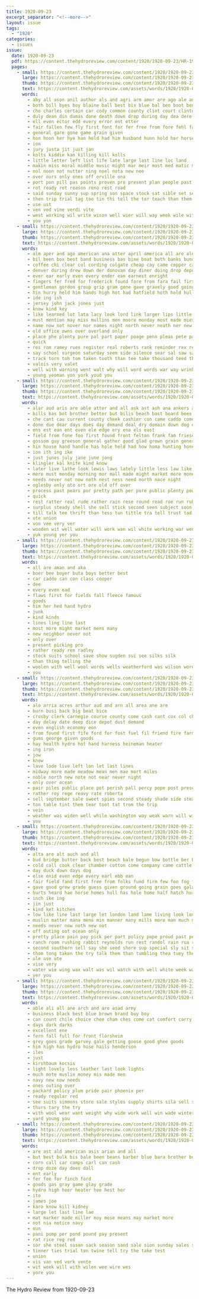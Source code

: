 ```yaml
---
title: 1920-09-23
excerpt_separator: "<!--more-->"
layout: issue
tags:
  - "1920"
categories:
  - issues
issue:
  date: 1920-09-23
  pdf: https://content.thehydroreview.com/content/1920/1920-09-23/HR-1920-09-23.pdf
  pages:
    - small: https://content.thehydroreview.com/content/1920/1920-09-23/small/HR-1920-09-23-01.jpg
      large: https://content.thehydroreview.com/content/1920/1920-09-23/large/HR-1920-09-23-01.jpg
      thumb: https://content.thehydroreview.com/content/1920/1920-09-23/thumbnails/HR-1920-09-23-01.jpg
      text: https://content.thehydroreview.com/assets/words/1920/1920-09-23/HR-1920-09-23-01.txt
      words:
        - aby all ason anil author als and agri arm amor are ago ale antos aud agent asa
        - both bill byes boy blaine ball best bix blue bal ben boot bon been bale bel bee brine but bobby
        - cho charles certain car cody common county clint court clinton case chester city chief cour contin claude caddo come can
        - duly dean din dumas done death down drop during day dea dere destin
        - ell even ector edd every error ent etter
        - fair fallen few fly first font for fer free from fore fehl fast
        - general gare gone game grain given
        - hon hoon her hye han held had him husband hunn hold hor horse house hape hearing hoth hinte has honor hinton hazel hydro hen
        - ion
        - jury justa jit just jan
        - kolts kiddie kan killing kill kolls
        - little letter left list life late large last line loc land
        - makin miss moral middle music might mar meir most med matic more made mana much men monday morn morgan mention mean mule man morning merry
        - nol noon not nutter ning noel nota new nee
        - over ours only ones off orville ona
        - port pon pill pas points proven pro present plan people past pair pitcher pos
        - rot ready ret reason reno rest road
        - said sunday sunny sup spring son space stock sat sible set seo store school stile sun self send september sedan saturday star say such small show scott
        - then trip trial tag too tin thi tell the tor teach than them tas taken tan talk tho toh tha thy thing
        - use ust
        - ven ved vine verdi vite
        - west working wil write wison well wier will way week wile wit work with why went winter was winners win wife weight wise while
        - you yon
    - small: https://content.thehydroreview.com/content/1920/1920-09-23/small/HR-1920-09-23-02.jpg
      large: https://content.thehydroreview.com/content/1920/1920-09-23/large/HR-1920-09-23-02.jpg
      thumb: https://content.thehydroreview.com/content/1920/1920-09-23/thumbnails/HR-1920-09-23-02.jpg
      text: https://content.thehydroreview.com/assets/words/1920/1920-09-23/HR-1920-09-23-02.txt
      words:
        - alm aper and ago american ana atter april america all are ald accord alee
        - bil been box best band business bas bine boat both banks bund bridgeport back bot beats bool boys beaton big breath burke barber beard brown books ber but bless broadway bethe better bis buyers bunk border bile brought below bank
        - coffee chi clear col cording colgate cheap cay came copper car cott cash county chest chain credit caven chance constant chase chairs cavendish center course cheeks close comes city cape can case cold cant check
        - denver during drew down der donovan day diner doing drop depot days drilling duster duty dark door
        - ever ear early even every ender ean earnest enright
        - fingers fer fred for frederick found fore from fara fail first far foreman face fan front fam fand fare flyer fairly fellow forget
        - gentleman gordon group grip gram gone gave gravely good going given gray
        - hin hurry held him hands high hot had hatfield hoth hold hull hard hag has hie hasty hes hydro heard haskell henke hand half head hinton her how
        - ide ing ish
        - jersey john jack jones just
        - know kind key
        - like learned lot lata lacy look lord link larger lips little law lett later let les lind late lemon lies long life left love large lower likely luck letter
        - must mention may miss mullins men moore monday most made mies mur miles more much mar mexico maybe mans money might miner man matter
        - name now not nover nor names night north never neath ner new note
        - old office owns over overland only
        - place phe plenty pure pal part paper poage penn pleas pete past patrick plan pro police partner pin
        - quick
        - res rom ramey rues register real roberts rank reminder rex rest rue ready room rather rind read robert roads rot
        - say school surgeon saturday seem side silence sear sal saw said sum sed states sar seat strange see scram standing sion stove straight still small sandy sonora sho sunday silos slight shoulders surplus stairs search shed sales south seo surprise speaker service safe she single sell sorter sie seems shoulder
        - track torn toh tom taken tooth than tee take thousand teed thi timmons tiny trom tho tar trail thio tie tuck tale train then too the tess thing try talk ten them tal team toward tell thar
        - valois very valet
        - well with warning went walt why will word words war way wrinkle west wide window write westcott waste was work wake week want wait world
        - young yeoman yon york youd you
    - small: https://content.thehydroreview.com/content/1920/1920-09-23/small/HR-1920-09-23-03.jpg
      large: https://content.thehydroreview.com/content/1920/1920-09-23/large/HR-1920-09-23-03.jpg
      thumb: https://content.thehydroreview.com/content/1920/1920-09-23/thumbnails/HR-1920-09-23-03.jpg
      text: https://content.thehydroreview.com/assets/words/1920/1920-09-23/HR-1920-09-23-03.txt
      words:
        - alar aud aris are able atter and all ask ast ash ana ankers ade author ary ago
        - bills bas bot brother better but bilis beach bast board bees bani began boys bon buy boo best balls back big butter brend boy bank both bee bins bable box baby bis bunch bunting bueno bud bread bonds ban bue bran been business banks bradley bark
        - che cant cau current county cheek cashier con came caddo come course curren caleb cielo cas council cheeks cash comes close chock cunning curly clover chance collins carry cal clerk
        - done due dear days does day demand deal dry domain down dog deep dessert door
        - ens est ean ent even ele edge ery ena els east
        - field from fone foo first found front felton frank fam friese fell full for fund fairy fiscal fil
        - gossom guy greeson general gather good glad grown grain gener going gave gold gone ground
        - hin house hand handle has hole held had how homa hunting honey hydro hollow hud hay home him heard hes her
        - ion ith ing ike
        - just junes july jane june jong
        - klingler kal knife kind know
        - later live lathe look lewis laws lately little less law like litle ladley liberty
        - mere must monday morning mor mall made might market more money man mou minty moke mans most maa men many mas
        - needs never not now noth nest ness need north nace night
        - oglesby only oto ort ore old off over
        - process past pears por pretty path per pure public plenty powder president phe pledge paw phen people paper pale pope peter pald pon place pro
        - quick
        - rest ratter real rude rather rain rese round read roe run rub roy ret ridge road
        - surplus steady shell she sell stick second seen subject soon sot sea supper sil stan sud sleep sue south shy step stay sal stocks still six story shore sick september seeds sowe such shape shoot sister saw state sam sept schooner sand seal stock shall sewing say swim stove said sho stamps sala see salt shorts sibert
        - till talk tee thrift than tess tun tittle tra tell trust tad town too thea thew take trees then them times thad ten tim thing tree thet touch tin try toll ton the tilt tay tost
        - ute union
        - von vee very ver
        - wooden wit well water will work wan wil white working war went why way wire wood west wes worth was with woods
        - yuk young yer you
    - small: https://content.thehydroreview.com/content/1920/1920-09-23/small/HR-1920-09-23-04.jpg
      large: https://content.thehydroreview.com/content/1920/1920-09-23/large/HR-1920-09-23-04.jpg
      thumb: https://content.thehydroreview.com/content/1920/1920-09-23/thumbnails/HR-1920-09-23-04.jpg
      text: https://content.thehydroreview.com/assets/words/1920/1920-09-23/HR-1920-09-23-04.txt
      words:
        - all are aman and aka
        - boer bee boyer buta boys better best
        - car caddo can con class cooper
        - dee
        - every even ead
        - flaws first for fields fall fleece famous
        - goods
        - him her hed hand hydro
        - junk
        - kind kinds
        - lines ling line last
        - most more might market mens many
        - new neighbor never not
        - only over
        - present picking pro
        - rather ready ren radley
        - stock suits school save show sugden sui see silks silk
        - than thing telling the
        - woolen with well wool words wells weatherford was wilson word
        - you
    - small: https://content.thehydroreview.com/content/1920/1920-09-23/small/HR-1920-09-23-05.jpg
      large: https://content.thehydroreview.com/content/1920/1920-09-23/large/HR-1920-09-23-05.jpg
      thumb: https://content.thehydroreview.com/content/1920/1920-09-23/thumbnails/HR-1920-09-23-05.jpg
      text: https://content.thehydroreview.com/assets/words/1920/1920-09-23/HR-1920-09-23-05.txt
      words:
        - alo arria acres arthur aud and arn all area ane are
        - burn busi back big beat bice
        - crosby clerk carnegie course county come cash cant cox col chee case car city company cozy carnival can call
        - day delay date deep dice depot dust demand
        - even english economy eon
        - from found first fife ford for fost fuel fil friend fire farm
        - gums george given goods
        - hay health hydro hot hand harness heineman heater
        - ing iron
        - jow
        - know
        - lave lode live left lon let last lines
        - midway more made meadow mean men mae mort miles
        - noble north new note not near never night
        - only over ocean
        - pair piles public place pot perish pall percy pope post present prairie
        - rather roy rege reavy rate roberta
        - sell september sale sweet spies second steady shade side stead south special scott store seat shoot speak siy sees shows seal say
        - ton table tint them tear toot tat trom the trip
        - vein
        - weather was widen well while washington way weak warn will with west wheel wee
        - you
    - small: https://content.thehydroreview.com/content/1920/1920-09-23/small/HR-1920-09-23-06.jpg
      large: https://content.thehydroreview.com/content/1920/1920-09-23/large/HR-1920-09-23-06.jpg
      thumb: https://content.thehydroreview.com/content/1920/1920-09-23/thumbnails/HR-1920-09-23-06.jpg
      text: https://content.thehydroreview.com/assets/words/1920/1920-09-23/HR-1920-09-23-06.txt
      words:
        - alta are alt auch and all
        - bud bridge butter back best beach bale begun bow bottle ber boll boat big but been brother boy bein bread boys ball
        - cold call cook clear chamber cotton come company came cattle carter coats city car chuck close county cool chan can cry
        - day duck down days dog
        - else enid even edge every earl ebb ean
        - fair field fand first free from folks fund firm few foo fog faint forward for full far fun foot
        - gave good grew grade guess given ground going grain goes gala game ger gol
        - hurts heard hae horse homes hull has hole home half hatch hurt heh holding him house how heap hud hada had hydro holes her hall
        - inch ike ing
        - jin just
        - kind ket kitchen
        - low like line last large let london land lame living look loud little
        - muslin matter mana mens min manner many mills more man much mat
        - needs never now noth new not
        - off outing oot ocean only
        - pretty place pain pay pick per part policy pape proud past petty
        - ranch room rushing rabbit reynolds run rest randol rain rua rye
        - second southern sell say she seed shore sup special sly sit sis swim sal soon see state signs ship selling sister saw stand show set side suits sic stall sat
        - thom tong taken the try talk them than tumbling thea tuey then tow trout too ted tea
        - ule use ute
        - vise very
        - water wie wing wax walt was wil watch with well white week waters will went way
        - yer you
    - small: https://content.thehydroreview.com/content/1920/1920-09-23/small/HR-1920-09-23-07.jpg
      large: https://content.thehydroreview.com/content/1920/1920-09-23/large/HR-1920-09-23-07.jpg
      thumb: https://content.thehydroreview.com/content/1920/1920-09-23/thumbnails/HR-1920-09-23-07.jpg
      text: https://content.thehydroreview.com/assets/words/1920/1920-09-23/HR-1920-09-23-07.txt
      words:
        - able ali all ane arch and are asad army
        - business black best blue brown brand buy boy
        - can count chile choice chee cham ches come cat comfort carry chicos coats character
        - days dark darks
        - excellent ene
        - fern fall full for front florsheim
        - grey goes grade garvey gale getting goose good ghee goods
        - him high has hydro hose hails henderson
        - iles
        - just
        - kirshbaum kocsis
        - light lovely less leather last look lights
        - much mote muslin money mis made men
        - navy new now needs
        - ones outing over
        - packard policy plum pride pair phoenix per
        - ready regular red
        - see suits simmons store sale styles supply shirts sila sell sat silk shor seller shepherd selling special stores shoe seas serge sit six season such stock
        - thurs tary the try
        - with wool wear want weight why wide work well win wade winter week
        - yard young you
    - small: https://content.thehydroreview.com/content/1920/1920-09-23/small/HR-1920-09-23-08.jpg
      large: https://content.thehydroreview.com/content/1920/1920-09-23/large/HR-1920-09-23-08.jpg
      thumb: https://content.thehydroreview.com/content/1920/1920-09-23/thumbnails/HR-1920-09-23-08.jpg
      text: https://content.thehydroreview.com/assets/words/1920/1920-09-23/HR-1920-09-23-08.txt
      words:
        - are ast ald american asis arian and all
        - but best bulk bis bale been beans barber blue bara brother business
        - corn call car camps carl can cash
        - drop doze day does dall
        - ent early
        - fer fee for finch ford
        - goods gas gray game glay grade
        - hydro high heer heater hee hest her
        - ito
        - james joe
        - karo know kill kidney
        - large let last line lae
        - mat marker made miller moy mose means may market more
        - not nia notice navy
        - oun
        - pani pump per pond pound pay present
        - rat rice reg red
        - sor she steel susan sack season sand sale sion sunday sales surplus selling sey sees such sugar size soma station sell
        - tinner ties trial ton twine tell try the take test
        - union
        - vis van ved vork vente
        - wit week will with wilen wee wire wes
        - yore you
---
```


The Hydro Review from 1920-09-23

<!--more-->

